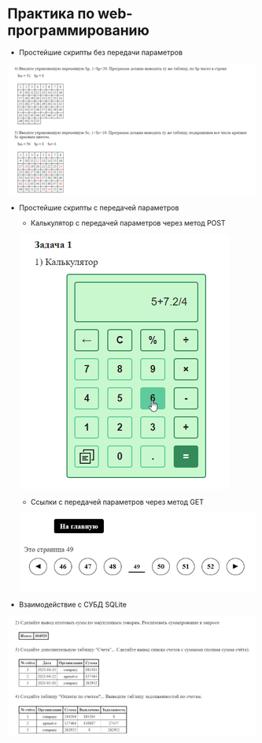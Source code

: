 # Практика по web-программированию

- Простейшие скрипты без передачи параметров

![1 задание](https://github.com/Grandher/WebProgramming-Practice-php/blob/main/img/demo/1.png)

- Простейшие скрипты с передачей параметров

  * Калькулятор с передачей параметров через метод POST
  
  ![калькулятор](https://github.com/Grandher/WebProgramming-Practice-php/blob/main/img/demo/2.png)
  
  * Ссылки с передачей параметров через метод GET
  
  ![ссылки](https://github.com/Grandher/WebProgramming-Practice-php/blob/main/img/demo/3.png)
  
- Взаимодействие с СУБД SQLite

![3 задание](https://github.com/Grandher/WebProgramming-Practice-php/blob/main/img/demo/4.png)
